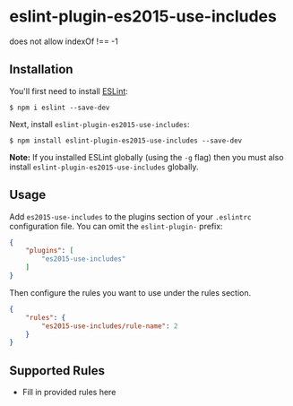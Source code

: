 # eslint-plugin-es2015-use-includes

does not allow indexOf !== -1

## Installation

You'll first need to install [ESLint](http://eslint.org):

```
$ npm i eslint --save-dev
```

Next, install `eslint-plugin-es2015-use-includes`:

```
$ npm install eslint-plugin-es2015-use-includes --save-dev
```

**Note:** If you installed ESLint globally (using the `-g` flag) then you must also install `eslint-plugin-es2015-use-includes` globally.

## Usage

Add `es2015-use-includes` to the plugins section of your `.eslintrc` configuration file. You can omit the `eslint-plugin-` prefix:

```json
{
    "plugins": [
        "es2015-use-includes"
    ]
}
```


Then configure the rules you want to use under the rules section.

```json
{
    "rules": {
        "es2015-use-includes/rule-name": 2
    }
}
```

## Supported Rules

* Fill in provided rules here
